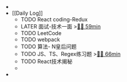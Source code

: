 -
- [[Daily Log]]
	- TODO React coding-Redux
	- LATER 面试-技术一面 >[🍅🍅 59min](#agenda-pomo://?t=f-1688738239058-1500%2Cf-1688743702167-1500%2Cp-1688746085754-516)
	- TODO LeetCode
	- TODO webpack
	- TODO 算法- N皇后问题
	- TODO JS、TS、Regex练习题 >[🍅🍅 66min](#agenda-pomo://?t=f-1688790728542-1500%2Cf-1688793457266-1500%2Cp-1688796695894-917)
	- TODO React技术揭秘
	-
-
